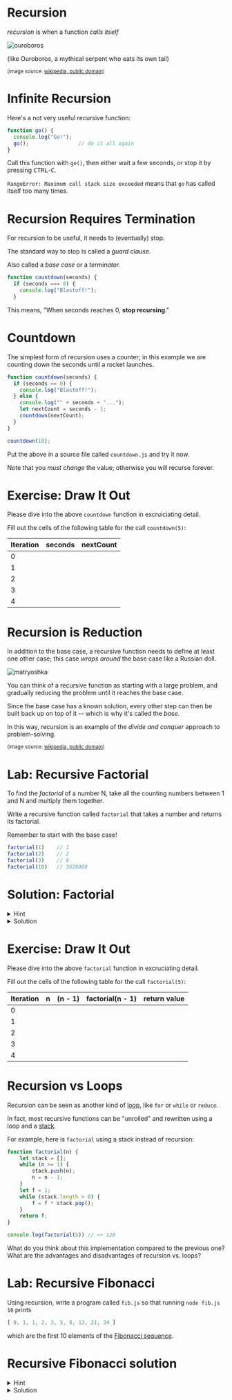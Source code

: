 # Recursion

*recursion* is when a function *calls itself*

![ouroboros](/images/ouroboros.jpg)

(like Ouroboros, a mythical serpent who eats its own tail)

<small>(image source: [wikipedia, public domain](https://en.wikipedia.org/wiki/Ouroboros#/media/File:Serpiente_alquimica.jpg))</small>

# Infinite Recursion

Here's a not very useful recursive function:

```js
function go() {
  console.log("Go!");
  go();                // do it all again
}
```

Call this function with `go()`, then either wait a few seconds, or stop it by pressing <kbd>CTRL</kbd>-<kbd>C</kbd>.

`RangeError: Maximum call stack size exceeded` means that `go` has called itself too many times.

# Recursion Requires Termination

For recursion to be useful, it needs to (eventually) stop.

The standard way to stop is called a *guard clause*.

Also called a *base case* or a *terminator*.

```js
function countdown(seconds) {
  if (seconds === 0) {
    console.log("Blastoff!");
  }
```

This means, "When seconds reaches 0, **stop recursing**."

# Countdown

The simplest form of recursion uses a counter; in this example we are counting down the seconds until a rocket launches.

```js
function countdown(seconds) {
  if (seconds == 0) {
    console.log("Blastoff!");
  } else {
    console.log("" + seconds + "...");
    let nextCount = seconds - 1;
    countdown(nextCount);
  }
}

countdown(10);
```

Put the above in a source file called `countdown.js` and try it now. 

Note that you *must change* the value; otherwise you will recurse forever.

# Exercise: Draw It Out

Please dive into the above `countdown` function in excruiciating detail.

Fill out the cells of the following table for the call `countdown(5)`:

| Iteration | seconds | nextCount |
|---|---|---|
| 0 |   |   |
| 1 |   |   |
| 2 |   |   |
| 3 |   |   |
| 4 |   |   |

# Recursion is Reduction

In addition to the base case, a recursive function needs to define at least one other case; this case *wraps around* the base case like a Russian doll.

![matryoshka](/images/matryoshka.jpg)

You can think of a recursive function as starting with a large problem, and gradually reducing the problem until it reaches the base case.

Since the base case has a known solution, every other step can then be built back up on top of it -- which is why it's called the *base*.

In this way, recursion is an example of the *divide and conquer* approach to problem-solving.

<small>(image source: [wikipedia, public domain](https://en.wikipedia.org/wiki/Matryoshka_doll#/media/File:First_matryoshka_museum_doll_open.jpg))</small>

# Lab: Recursive Factorial

To find the *factorial* of a number N, take all the counting numbers between 1 and N and multiply them together.

Write a recursive function called `factorial` that takes a number and returns its factorial.

Remember to start with the base case!

```js
factorial(1)    // 1
factorial(2)    // 2
factorial(3)    // 6
factorial(10)   // 3628800
```

# Solution: Factorial

<details>
<summary>Hint</summary>
<div>
You may want to use logic to define the base case, and breakpoints. e.g.

```js
if (number === 1) {
  return 1
}
```

</div>
</details>

<details>
<summary>Solution</summary>
<div>

```js
function factorial(n) {
    if (n === 1) {
        return 1;
    } else {
        return n * factorial(n - 1);
    }
}
```

</div>
</details>

# Exercise: Draw It Out

Please dive into the above `factorial` function in excruciating detail.

Fill out the cells of the following table for the call `factorial(5)`:

| Iteration | n | (n - 1) | factorial(n - 1) | return value |
|---|---|---|---|---|
| 0 |   |   |   |   |
| 1 |   |   |   |   |
| 2 |   |   |   |   |
| 3 |   |   |   |   |
| 4 |   |   |   |   |

# Recursion vs Loops

Recursion can be seen as another kind of [loop](loops), like `for` or `while` or `reduce`.

In fact, most recursive functions can be "unrolled" and rewritten using a loop and a [stack](stacks).

For example, here is `factorial` using a stack instead of recursion:

```js
function factorial(n) {
    let stack = [];
    while (n >= 1) {
        stack.push(n);
        n = n - 1;
    }
    let f = 1;
    while (stack.length > 0) {
        f = f * stack.pop();
    }
    return f;
}

console.log(factorial(5)) // => 120
```

What do you think about this implementation compared to the previous one? What are the advantages and disadvantages of recursion vs. loops?

# Lab: Recursive Fibonacci

Using recursion, write a program called `fib.js` so that running `node fib.js 10` prints

```js
[ 0, 1, 1, 2, 3, 5, 8, 13, 21, 34 ]
```

which are the first 10 elements of the [Fibonacci sequence](https://en.wikipedia.org/wiki/Fibonacci_number).


# Recursive Fibonacci solution

<details>
<summary>Hint</summary>
<div>
Look back to fibonacci using stacks. Instead of looping with `while` you can use recursion 
</div>
</details>

<details>
<summary>Solution</summary>
<div>

```js
let series = [0, 1];

function fibbo(array) {
  let lastNum = array.pop()
  let penultNum = array.pop()
  let nextNum = lastNum + penultNum

  array.push(punultNum)
  array.push(lastNum)
  array.push(nextNum)

  if(array.length === 10) {
    return array
  } else {
    return fibbo(array)
  }
}

console.log(fibbo(series));
```

</div>
</details>
